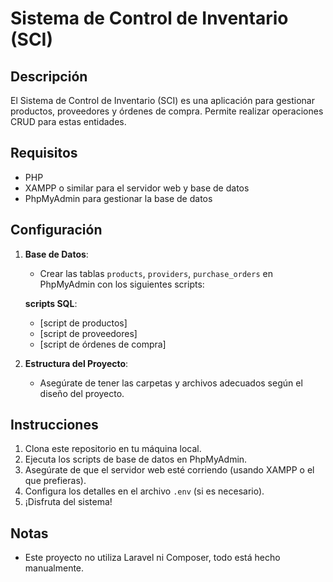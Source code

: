 # Sistema de Control de Inventario (SCI)

## Descripción
El Sistema de Control de Inventario (SCI) es una aplicación para gestionar productos, proveedores y órdenes de compra. Permite realizar operaciones CRUD para estas entidades.

## Requisitos
- PHP
- XAMPP o similar para el servidor web y base de datos
- PhpMyAdmin para gestionar la base de datos

## Configuración

1. **Base de Datos**:
   - Crear las tablas `products`, `providers`, `purchase_orders` en PhpMyAdmin con los siguientes scripts:

   **scripts SQL**:
   - [script de productos]
   - [script de proveedores]
   - [script de órdenes de compra]

2. **Estructura del Proyecto**:
   - Asegúrate de tener las carpetas y archivos adecuados según el diseño del proyecto.

## Instrucciones
1. Clona este repositorio en tu máquina local.
2. Ejecuta los scripts de base de datos en PhpMyAdmin.
3. Asegúrate de que el servidor web esté corriendo (usando XAMPP o el que prefieras).
4. Configura los detalles en el archivo `.env` (si es necesario).
5. ¡Disfruta del sistema!

## Notas
- Este proyecto no utiliza Laravel ni Composer, todo está hecho manualmente.

